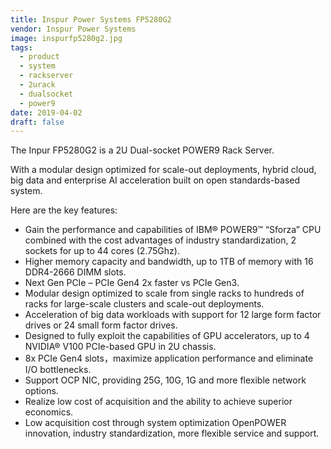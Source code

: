 ```yaml
---
title: Inspur Power Systems FP5280G2
vendor: Inspur Power Systems
image: inspurfp5280g2.jpg
tags:
  - product
  - system
  - rackserver
  - 2urack
  - dualsocket
  - power9
date: 2019-04-02
draft: false
---
```


The Inpur FP5280G2 is a 2U Dual-socket POWER9 Rack Server.

With a modular design optimized for scale-out deployments, hybrid cloud, big data and enterprise AI acceleration built on open standards-based system.

Here are the key features:
- Gain the performance and capabilities of IBM® POWER9™ “Sforza” CPU combined with the cost advantages of industry standardization, 2 sockets for up to 44 cores (2.75Ghz).
- Higher memory capacity and bandwidth, up to 1TB of memory with 16 DDR4-2666 DIMM slots.
- Next Gen PCIe – PCIe Gen4 2x faster vs PCIe Gen3.
- Modular design optimized to scale from single racks to hundreds of racks for large-scale clusters and scale-out deployments.
- Acceleration of big data workloads with support for 12 large form factor drives or 24 small form factor drives.
- Designed to fully exploit the capabilities of GPU accelerators, up to 4 NVIDIA® V100 PCIe-based GPU in 2U chassis.
- 8x PCIe Gen4 slots，maximize application performance and eliminate I/O bottlenecks.
- Support OCP NIC, providing 25G, 10G, 1G and more flexible network options.
- Realize low cost of acquisition and the ability to achieve superior economics.
- Low acquisition cost through system optimization OpenPOWER innovation, industry standardization, more flexible service and support.
